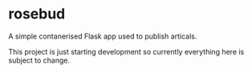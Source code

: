 # rosebud
A simple contanerised Flask app used to publish articals.

This project is just starting development so currently everything here is subject to change.
